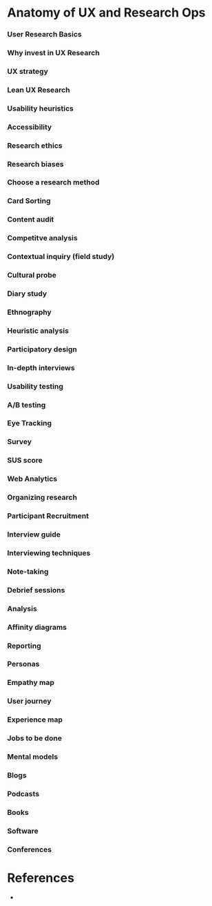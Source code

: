 # Anatomy of UX and Research Ops

### User Research Basics

### Why invest in UX Research

### UX strategy

### Lean UX Research

### Usability heuristics

### Accessibility

### Research ethics

### Research biases

### Choose a research method

### Card Sorting

### Content audit

### Competitve analysis

### Contextual inquiry (field study)

### Cultural probe

### Diary study

### Ethnography

### Heuristic analysis

### Participatory design

### In-depth interviews

### Usability testing

### A/B testing

### Eye Tracking

### Survey

### SUS score

### Web Analytics

### Organizing research

### Participant Recruitment

### Interview guide

### Interviewing techniques

### Note-taking

### Debrief sessions

### Analysis

### Affinity diagrams

### Reporting

### Personas

### Empathy map

### User journey

### Experience map

### Jobs to be done

### Mental models

### Blogs

### Podcasts

### Books

### Software

### Conferences

# References
* 
